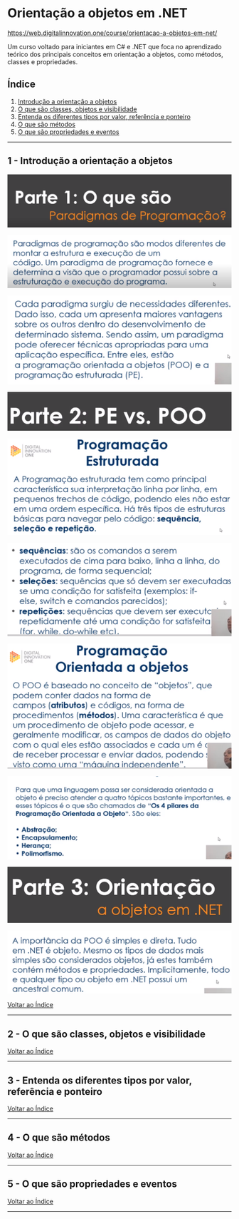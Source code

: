 # Orientação a objetos em .NET

https://web.digitalinnovation.one/course/orientacao-a-objetos-em-net/

Um curso voltado para iniciantes em C# e .NET que foca no aprendizado teórico dos principais conceitos em orientação a objetos, como métodos, classes e propriedades.

## <a name="indice">Índice</a>

1. [Introdução a orientação a objetos](#parte1)     
2. [O que são classes, objetos e visibilidade](#parte2)     
3. [Entenda os diferentes tipos por valor, referência e ponteiro](#parte3)     
4. [O que são métodos](#parte4)     
5. [O que são propriedades e eventos](#parte5)     
---


## <a name="parte1">1 - Introdução a orientação a objetos</a>

![](/imgs/OO_01_01.png)

![](/imgs/OO_01_02.png)

![](/imgs/OO_01_03.png)

![](/imgs/OO_01_04.png)

![](/imgs/OO_01_05.png)

![](/imgs/OO_01_06.png)

![](/imgs/OO_01_07.png)

![](/imgs/OO_01_08.png)

![](/imgs/OO_01_09.png)

![](/imgs/OO_01_10.png)


[Voltar ao Índice](#indice)

---


## <a name="parte2">2 - O que são classes, objetos e visibilidade</a>



[Voltar ao Índice](#indice)

---


## <a name="parte3">3 - Entenda os diferentes tipos por valor, referência e ponteiro</a>



[Voltar ao Índice](#indice)

---


## <a name="parte4">4 - O que são métodos</a>



[Voltar ao Índice](#indice)

---


## <a name="parte5">5 - O que são propriedades e eventos</a>



[Voltar ao Índice](#indice)

---

